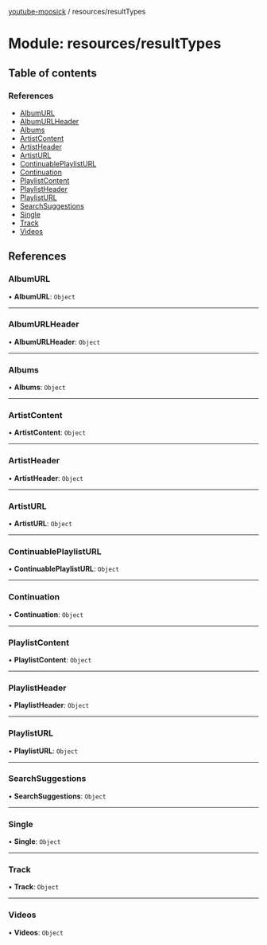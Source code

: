 [youtube-moosick](../README.md) / resources/resultTypes

# Module: resources/resultTypes

## Table of contents

### References

- [AlbumURL](resources_resultTypes.md#albumurl)
- [AlbumURLHeader](resources_resultTypes.md#albumurlheader)
- [Albums](resources_resultTypes.md#albums)
- [ArtistContent](resources_resultTypes.md#artistcontent)
- [ArtistHeader](resources_resultTypes.md#artistheader)
- [ArtistURL](resources_resultTypes.md#artisturl)
- [ContinuablePlaylistURL](resources_resultTypes.md#continuableplaylisturl)
- [Continuation](resources_resultTypes.md#continuation)
- [PlaylistContent](resources_resultTypes.md#playlistcontent)
- [PlaylistHeader](resources_resultTypes.md#playlistheader)
- [PlaylistURL](resources_resultTypes.md#playlisturl)
- [SearchSuggestions](resources_resultTypes.md#searchsuggestions)
- [Single](resources_resultTypes.md#single)
- [Track](resources_resultTypes.md#track)
- [Videos](resources_resultTypes.md#videos)

## References

### AlbumURL

• **AlbumURL**: `Object`

___

### AlbumURLHeader

• **AlbumURLHeader**: `Object`

___

### Albums

• **Albums**: `Object`

___

### ArtistContent

• **ArtistContent**: `Object`

___

### ArtistHeader

• **ArtistHeader**: `Object`

___

### ArtistURL

• **ArtistURL**: `Object`

___

### ContinuablePlaylistURL

• **ContinuablePlaylistURL**: `Object`

___

### Continuation

• **Continuation**: `Object`

___

### PlaylistContent

• **PlaylistContent**: `Object`

___

### PlaylistHeader

• **PlaylistHeader**: `Object`

___

### PlaylistURL

• **PlaylistURL**: `Object`

___

### SearchSuggestions

• **SearchSuggestions**: `Object`

___

### Single

• **Single**: `Object`

___

### Track

• **Track**: `Object`

___

### Videos

• **Videos**: `Object`

